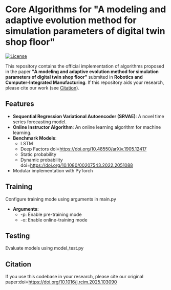 # Core Algorithms for "A modeling and adaptive evolution method for simulation parameters of digital twin shop floor"

[![License](https://img.shields.io/badge/License-MIT-blue.svg)](LICENSE)

This repository contains the official implementation of algorithms proposed in the paper **"A modeling and adaptive evolution method for simulation parameters of digital twin shop floor"** submited in **Robotics and Computer-Integrated Manufacturing**. If this repository aids your research, please cite our work (see [Citation](#citation)).

## Features
- **Sequential Regression Variational Autoencoder (SRVAE)**: A novel time series forecasting model.
- **Online Instructor Algorithm**: An online learning algorithm for machine learning.
- **Benchmark Models**:
  - LSTM
  - Deep Factors  doi=https://doi.org/10.48550/arXiv.1905.12417
  - Static probability
  - Dynamic probability  doi=https://doi.org/10.1080/00207543.2022.2051088
- Modular implementation with PyTorch

## Training
Configure training mode using arguments in main.py
- **Arguments**:
  - -p: Enable pre-training mode
  - -o: Enable online-training mode

## Testing
Evaluate models using model_test.py

## Citation
If you use this codebase in your research, please cite our original paper:doi=https://doi.org/10.1016/j.rcim.2025.103090
